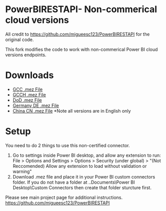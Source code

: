 # PowerBIRESTAPI- Non-commerical cloud versions
All credit to https://github.com/migueesc123/PowerBIRESTAPI for the original code. 

This fork modifies the code to work with non-commerical Power BI cloud versions endpoints.

# Downloads
- [GCC .mez File](https://github.com/jlabjlab/PowerBIRESTAPI-GCC-GCCH-DOD/blob/master/Power%20BI%20GCC%20API/Power%20BI%20GCC%20API.mez)
- [GCCH .mez File](https://github.com/jlabjlab/PowerBIRESTAPI-GCC-GCCH-DOD/blob/master/Power%20BI%20GCCH%20API/Power%20BI%20GCCH%20API.mez)
- [DoD .mez File](https://github.com/jlabjlab/PowerBIRESTAPI-GCC-GCCH-DOD/blob/master/Power%20BI%20DOD%20API/Power%20BI%20DOD%20API.mez)
- [Germany DE .mez File](https://github.com/jlabjlab/PowerBIRESTAPI-GCC-GCCH-DOD/blob/master/Power%20BI%20Germany%20DE%20API/Power%20BI%20Germany%20DE%20API.mez)
- [China CN .mez File](https://github.com/jlabjlab/PowerBIRESTAPI-GCC-GCCH-DOD/blob/master/Power%20BI%20China%20CN%20API/Power%20BI%20China%20CN%20API.mez)
*Note all versions are in English only

# Setup
You need to do 2 things to use this non-certified connector.
1. Go to settings inside Power BI desktop, and allow any extension to run: File > Options and Settings > Options > Security (under global) > "(Not Reccomended) Allow any extension to load without validation or warning"
2. Download .mez file and place it in your Power BI custom connectors folder. If you do not have a folder at ..Documents\Power BI Desktop\Custom Connectors then create that folder sturcture first. 

Please see main project page for additional instructions. https://github.com/migueesc123/PowerBIRESTAPI
